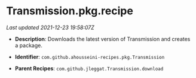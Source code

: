 # Transmission.pkg.recipe

_Last updated 2021-12-23 19:58:07Z_

- **Description**: Downloads the latest version of Transmission and creates a package.

- **Identifier**: `com.github.ahousseini-recipes.pkg.Transmission`

- **Parent Recipes**: `com.github.jleggat.Transmission.download`